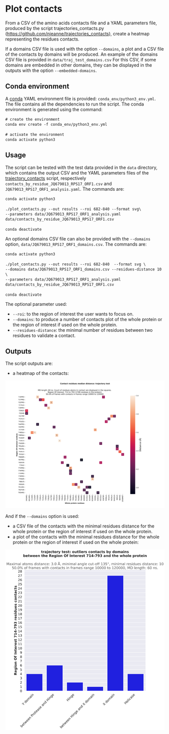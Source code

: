 # Plot contacts

From a CSV of the amino acids contacts file and a YAML parameters file, produced by the script 
trajectories_contacts.py (https://github.com/njeanne/trajectories_contacts), create a heatmap representing the 
residues contacts.

If a domains CSV file is used with the option `--domains`, a plot and a CSV file of the contacts by domains will be 
produced. An example of the domains CSV file is provided in `data/traj_test_domains.csv`
For this CSV, if some domains are embedded in other domains, they can be displayed in the outputs with the option 
`--embedded-domains`.

## Conda environment

A [conda](https://docs.conda.io/projects/conda/en/latest/index.html) YAML environment file is provided: 
`conda_env/python3_env.yml`. The file contains all the dependencies to run the script.
The conda environment is generated using the command:
```shell script
# create the environment
conda env create -f conda_env/python3_env.yml

# activate the environment
conda activate python3
```

## Usage

The script can be tested with the test data provided in the `data` directory, which contains the output CSV and the 
YAML parameters files of the [trajectory_contacts](https://github.com/njeanne/trajectories_contacts) script, 
respectively `contacts_by_residue_JQ679013_RPS17_ORF1.csv` and `JQ679013_RPS17_ORF1_analysis.yaml`. The commands are:

```shell script
conda activate python3

./plot_contacts.py --out results --roi 682-840 --format svg\
--parameters data/JQ679013_RPS17_ORF1_analysis.yaml data/contacts_by_residue_JQ679013_RPS17_ORF1.csv

conda deactivate
```

An optional domains CSV file can also be provided with the `--domains` option, `data/JQ679013_RPS17_ORF1_domains.csv`. The 
commands are:

```shell script
conda activate python3

./plot_contacts.py --out results --roi 682-840  --format svg \
--domains data/JQ679013_RPS17_ORF1_domains.csv --residues-distance 10 \
--parameters data/JQ679013_RPS17_ORF1_analysis.yaml  data/contacts_by_residue_JQ679013_RPS17_ORF1.csv

conda deactivate
```

The optional parameter used:
- `--roi`: to the region of interest the user wants to focus on.
- `--domains`: to produce a number of contacts plot of the whole protein or the region of interest if used on 
the whole protein.
- `--residues-distance`: the minimal number of residues between two residues to validate a contact.

## Outputs

The script outputs are:
- a heatmap of the contacts:

![contacts heatmap](doc/_static/heatmap.svg)

And if the `--domains` option is used: 
- a CSV file of the contacts with the minimal residues distance for the whole protein or the region of interest if used 
on the whole protein.
- a plot of the contacts with the minimal residues distance for the whole protein or the region of interest if used on 
the whole protein:

![contacts heatmap](doc/_static/outliers.svg)